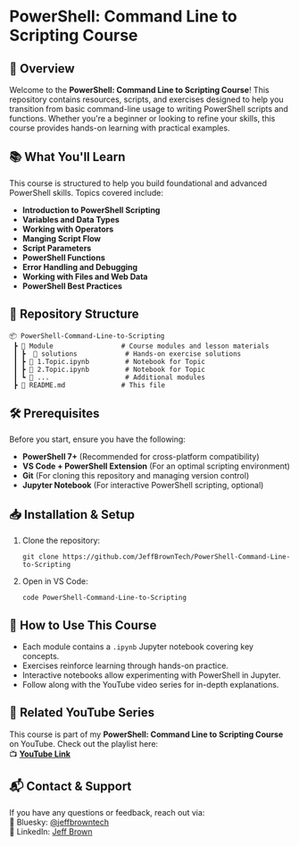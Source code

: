 # **PowerShell: Command Line to Scripting Course**

## **📌 Overview**
Welcome to the **PowerShell: Command Line to Scripting Course**! This repository contains resources, scripts, and exercises designed to help you transition from basic command-line usage to writing PowerShell scripts and functions. Whether you're a beginner or looking to refine your skills, this course provides hands-on learning with practical examples.

## **📚 What You'll Learn**
This course is structured to help you build foundational and advanced PowerShell skills. Topics covered include:

- **Introduction to PowerShell Scripting**
- **Variables and Data Types**
- **Working with Operators**
- **Manging Script Flow**
- **Script Parameters**
- **PowerShell Functions**
- **Error Handling and Debugging**
- **Working with Files and Web Data**
- **PowerShell Best Practices**

## **📂 Repository Structure**
```
📦 PowerShell-Command-Line-to-Scripting
 ┣ 📂 Module                 # Course modules and lesson materials
 ┃ ┣  📂 solutions            # Hands-on exercise solutions
 ┃ ┣ 📜 1.Topic.ipynb         # Notebook for Topic
 ┃ ┣ 📜 2.Topic.ipynb         # Notebook for Topic
 ┃ ┗ 📜 ...                   # Additional modules
 ┣ 📜 README.md              # This file
```

## **🛠 Prerequisites**
Before you start, ensure you have the following:

- **PowerShell 7+** (Recommended for cross-platform compatibility)  
- **VS Code + PowerShell Extension** (For an optimal scripting environment)  
- **Git** (For cloning this repository and managing version control)  
- **Jupyter Notebook** (For interactive PowerShell scripting, optional)

## **📥 Installation & Setup**
1. Clone the repository:
   ```
   git clone https://github.com/JeffBrownTech/PowerShell-Command-Line-to-Scripting
   ```
2. Open in VS Code:
   ```
   code PowerShell-Command-Line-to-Scripting
   ```

## **📝 How to Use This Course**
- Each module contains a `.ipynb` Jupyter notebook covering key concepts.
- Exercises reinforce learning through hands-on practice.
- Interactive notebooks allow experimenting with PowerShell in Jupyter.
- Follow along with the YouTube video series for in-depth explanations.

## **🎥 Related YouTube Series**
This course is part of my **PowerShell: Command Line to Scripting Course** on YouTube. Check out the playlist here:  
📺 **[YouTube Link](https://www.youtube.com/playlist?list=PLrtRsknYmarykWW8O6f_x_7Ju2QahOA-Z)**

## **📬 Contact & Support**
If you have any questions or feedback, reach out via:  
🦋 Bluesky: [@jeffbrowntech](https://bsky.app/profile/jeffbrowntech.bsky.social)  
💼 LinkedIn: [Jeff Brown](https://www.linkedin.com/in/jeffbrowntech)  
